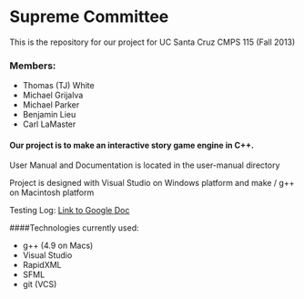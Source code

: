 # Supreme Committee
This is the repository for our project for UC Santa Cruz CMPS 115 (Fall 2013)
### Members: 
* Thomas (TJ) White
* Michael Grijalva
* Michael Parker
* Benjamin Lieu
* Carl LaMaster

#### Our project is to make an interactive story game engine in C++.

User Manual and Documentation is located in the user-manual directory

Project is designed with Visual Studio on Windows platform and
	make / g++ on Macintosh platform

Testing Log: [Link to Google Doc](https://docs.google.com/a/ucsc.edu/spreadsheet/ccc?key=0AkRrAAOFNQMsdE05bWxWUmJqYm8wd2pLUElJSVJRb3c&usp=sharing#gid=0)

####Technologies currently used:
* g++ (4.9 on Macs)
* Visual Studio
* RapidXML
* SFML
* git (VCS)
